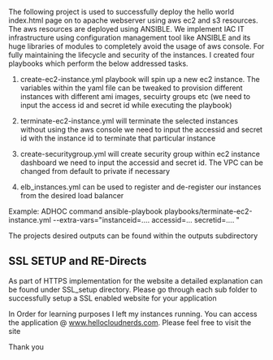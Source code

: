 The following project is used to successfully deploy the hello world index.html page on to apache webserver using aws ec2 and s3 resources.
The aws resources are deployed using ANSIBLE.
We implement IAC IT infrastructure using configuration management tool like ANSIBLE and its huge libraries of modules to completely avoid the usage of aws console.
For fully maintaining the lifecycle and security of the instances. I created four playbooks which perform the below addressed tasks.

1) create-ec2-instance.yml playbook will spin up a new ec2 instance. The variables within the yaml file can be tweaked to provision different instances with different ami images, secuirty groups etc
(we need to input the access id and secret id while executing the playbook)

2) terminate-ec2-instance.yml will terminate the selected instances without using the aws console
we need to input the accessid and secret id with the instance id to terminate that particular instance

3) create-securitygroup.yml will create security group within ec2 instance dashboard
we need to input the accessid and secret id. The VPC can be changed from default to private if necessary

4) elb_instances.yml can be used to register and de-register our instances from the desired load balancer

Example:
ADHOC command
ansible-playbook playbooks/terminate-ec2-instance.yml --extra-vars="instanceid=.... accessid=... secretid=.... "

The projects desired outputs can be found within the outputs subdirectory

SSL SETUP and RE-Directs
-----------------------------------------------------------------------------------------------------------------------------------

As part of HTTPS implementation for the website a detailed explanation can be found under SSL_setup directory. Please go through each sub folder to successfully setup a SSL enabled website for your application

In Order for learning purposes I left my instances running. You can access the application @ www.hellocloudnerds.com.
Please feel free to visit the site

Thank you

